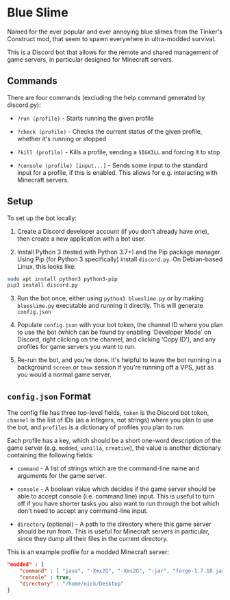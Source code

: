 # Blue Slime

Named for the ever popular and ever annoying blue slimes from the Tinker's Construct mod, that seem to spawn everywhere in ultra-modded survival.

This is a Discord bot that allows for the remote and shared management of game servers, in particular designed for Minecraft servers.

## Commands

There are four commands (excluding the help command generated by discord.py):

* `?run (profile)` - Starts running the given profile

* `?check (profile)` - Checks the current status of the given profile, whether it's running or stopped

* `?kill (profile)` - Kills a profile, sending a `SIGKILL` and forcing it to stop

* `?console (profile) [input...]` - Sends some input to the standard input for a profile, if this is enabled. This allows for e.g. interacting with Minecraft servers.

## Setup

To set up the bot locally:

1. Create a Discord developer account (if you don't already have one), then create a new application with a bot user.

2. Install Python 3 (tested with Python 3.7+) and the Pip package manager. Using Pip (for Python 3 specifically) install `discord.py`. On Debian-based Linux, this looks like:

```sh
sudo apt install python3 python3-pip
pip3 install discord.py
```

3. Run the bot once, either using `python3 blueslime.py` or by making `blueslime.py` executable and running it directly. This will generate `config.json`

4. Populate `config.json` with your bot token, the channel ID where you plan to use the bot (which can be found by enabling 'Developer Mode' on Discord, right clicking on the channel, and clicking 'Copy ID'), and any profiles for game servers you want to run.

5. Re-run the bot, and you're done. It's helpful to leave the bot running in a background `screen` or `tmux` session if you're running off a VPS, just as you would a normal game server.

## `config.json` Format

The config file has three top-level fields, `token` is the Discord bot token, `channel` is the list of IDs (as a integers, not strings) where you plan to use the bot, and `profiles` is a dictionary of profiles you plan to run.

Each profile has a key, which should be a short one-word description of the game server (e.g. `modded`, `vanilla`, `creative`), the value is another dictionary containing the following fields:

* `command` - A list of strings which are the command-line name and arguments for the game server.

* `console` - A boolean value which decides if the game server should be able to accept console (i.e. command line) input. This is useful to turn off if you have shorter tasks you also want to run through the bot which don't need to accept any command-line input.

* `directory` (optional) - A path to the directory where this game server should be run from. This is useful for Minecraft servers in particular, since they dump all their files in the current directory.

This is an example profile for a modded Minecraft server:

```json
"modded" : {
    "command" : [ "java", "-Xmx2G", "-Xms2G", "-jar", "forge-1.7.10.jar", "nogui" ],
    "console" : true,
    "directory" : "/home/nick/Desktop"
}
```